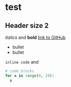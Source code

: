 # test
## Header size 2
*italics* and **bold**
[link to GitHub](https://github.com)

* bullet
* bullet

`inline code` and 

```python
# code blocks
for a in range(0, 19):
  a
```

